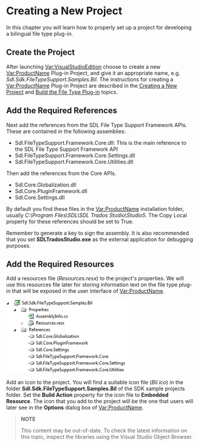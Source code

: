 Creating a New Project
==

In this chapter you will learn how to properly set up a project for developing a bilingual file type plug-in.

Create the Project
-- 

After launching <Var:VisualStudioEdition> choose to create a new <Var:ProductName> Plug-in Project, and give it an appropriate name, e.g. *Sdl.Sdk.FileTypeSupport.Samples.Bil*. The instructions for creating a <Var:ProductName> Plug-in Project are described in the [Creating a New Project](creating_a_new_project.md) and [Build the File Type Plug-in](build_the_file_type_plug_in.md) topics.

Add the Required References
--

Next add the references from the SDL File Type Support Framework APIs. These are contained in the following assemblies:

* Sdl.FileTypeSupport.Framework.Core.dll: This is the main reference to the SDL File Type Support Framework API
* Sdl.FileTypeSupport.Framework.Core.Settings.dll
* Sdl.FileTypeSupport.Framework.Core.Utilities.dll

Then add the references from the Core APIs.
* Sdl.Core.Globalization.dll
* Sdl.Core.PluginFramework.dll
* Sdl.Core.Settings.dll

By default you find these files in the <Var:ProductName> installation folder, usually *C:\Program Files\SDL\SDL Trados Studio\Studio5*. The Copy Local property for these references should be set to True.

Remember to generate a key to sign the assembly. It is also recommended that you set **SDLTradosStudio.exe** as the external application for debugging purposes.

Add the Required Resources
--

Add a resources file (*Resources.resx*) to the project's properties. We will use this resources file later for storing information text on the file type plug-in that will be exposed in the user interface of <Var:ProductName>.

![SimpleTextFilterResources](images/SimpleTextFilterResources.jpg)

Add an icon to the project. You will find a suitable icon file (*Bil.ico*) in the folder **Sdl.Sdk.FileTypeSupport.Samples.Bil** of the SDK sample projects folder. Set the **Build Action** property for the icon file to **Embedded Resource**. The icon that you add to the project will be the one that users will later see in the **Options** dialog box of <Var:ProductName>.

>**NOTE**
>
> This content may be out-of-date. To check the latest information on this topic, inspect the libraries using the Visual Studio Object Browser.
